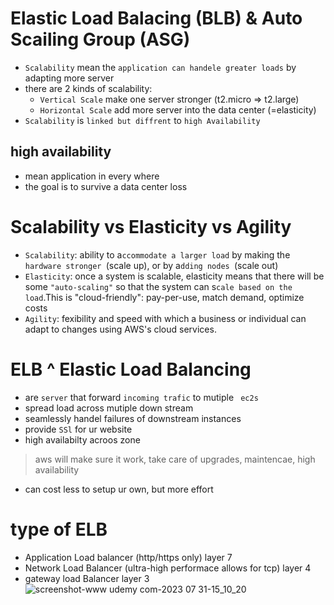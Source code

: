 # Elastic Load Balacing (BLB) & Auto Scailing Group (ASG)

 - `Scalability` mean the `application can handele greater loads` by adapting more server
 - there are 2 kinds of scalability:
     - `Vertical Scale` make one server stronger (t2.micro => t2.large)
     - `Horizontal Scale` add more server into the data center (=elasticity) 
 - `Scalability` is `linked but diffrent` to `high Availability`
## high availability
 - mean application in every where
 - the goal is to survive a data center loss

# Scalability vs Elasticity vs Agility
 - `Scalability`: ability to a`ccommodate a larger load` by making the `hardware stronger `(scale up), or by a`dding nodes `(scale out) 
 - `Elasticity`: once a system is scalable, elasticity means that there will be some `"auto-scaling"` so that the system can s`cale based on the load`.This is "cloud-friendly": pay-per-use, match demand, optimize costs 
 - `Agility`: fexibility and speed with which a business or individual can adapt to changes using AWS's cloud services.
# ELB ^ Elastic Load Balancing
 - are `server` that forward `incoming trafic` to mutiple ` ec2s`
 - spread load across mutiple down stream
 - seamlessly handel failures of downstream instances
 - provide `SSl` for ur website
 - high availabilty acroos zone
> aws will make sure it work, take care of upgrades, maintencae, high availability
 - can cost less to setup ur own, but more effort
# type of ELB
 - Application Load balancer (http/https only) layer 7
 - Network Load Balancer (ultra-high performace allows for tcp) layer 4
 - gateway load Balancer layer 3
![screenshot-www udemy com-2023 07 31-15_10_20](https://github.com/NghiaDangTran/AWS-Certified-Cloud-Practitioner-CLF-C01/assets/33323750/3eb4b725-2d42-41e2-aaef-318f244946ae)

